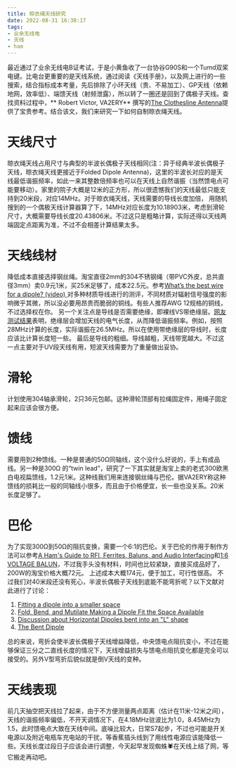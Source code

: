 ```yaml
---
title: 晾衣绳天线研究
date: 2022-08-31 16:38:17
tags:
- 业余无线电
- 天线
- ham
---
```


最近通过了业余无线电B证考试，于是小黄鱼收了一台协谷G90S和一个Tumd双桨电键。比电台更重要的是天线系统，通过阅读《天线手册》，以及网上进行的一些搜索，结合指标成本考量，先后排除了小环天线（贵、不易加工）、GP天线（依赖地网，效率低）、端馈天线（射频泄露），所以转了一圈还是回到了偶极子天线。查找资料过程中，** Robert Victor, VA2ERY** 撰写的[The Clothesline Antenna](http://www.w1npp.org/events/2010/2010-f~1/antennas/wire/980705~1.PDF)提供了宝贵参考。结合该文，我们来研究一下如何自制晾衣绳天线。

# 天线尺寸
晾衣绳天线占用尺寸与典型的半波长偶极子天线相同(注：异于经典半波长偶极子天线，晾衣绳天线更接近于Folded Dipole Antenna)，这里的半波长对应的是天线最低谐振频率，如此一来其整数倍频率也可以在天线上自然谐振（当然馈电点可能要移动）。家里的院子大概是12米的正方形，所以很遗憾我们的天线最低只能支持到20米段，对应14MHz。对于晾衣绳天线，天线需要的导线长度加倍，
用随机搜到的一个偶极天线计算器算了下，14MHz对应长度为10.18903米，考虑到滑轮尺寸，大概需要导线长度20.43806米。不过这只是粗略计算，实际还得以天线两端固定点距离为准，不过不会相差计算结果太多。
# 天线线材
降低成本直接选择钢丝绳。淘宝直径2mm的304不锈钢绳（带PVC外皮，总共直径3mm）卖0.9元1米，买25米足够了，成本22.5元。参考[What’s the best wire for a dipole? (video) ](https://sz1a.org/en/featured-articles/whats-the-best-wire-for-a-dipole-video/)对多种材质导线进行的测评，不同材质对辐射信号强度的影响微乎其微，所以没必要用昂贵而脆弱的铜线。有些人推荐AWG 12规格的铜线，不过选择权在你。
另一个关注点是导线是否需要绝缘，即裸线VS带绝缘层。[网友测试结果](https://www.reddit.com/r/amateurradio/comments/2pehn5/solid_bare_wire_vs_insulated_wire_elements_thick/)表明，绝缘层会增加天线的电气长度，从而降低谐振频率。例如，按照28MHz计算的长度，实际谐振在26.5MHz。所以在使用带绝缘层的导线时，长度应该比计算长度短一些。
最后是导线的粗细。导线越粗，天线带宽越大。不过这一点主要对于UV段天线有用，短波天线需要为了重量做出妥协。
# 滑轮
计划使用304轴承滑轮，2只36元包邮。这种滑轮顶部有拉绳固定件，用绳子固定起来应该会很方便。
# 馈线
需要用到2种馈线。一种是普通的50Ω同轴线，这个没什么好说的，手上有成品线。另一种是300Ω	的“twin lead”，研究了一下其实就是淘宝上卖的老式300欧黑白电视扁馈线，1.2元1米。这种线我们用来连接钢丝绳与巴伦。据VA2ERY称这种馈线的损耗比一般的同轴线小很多，而且由于价格便宜，长一些也没关系。20米长度足够了。
# 巴伦
为了实现300Ω到50Ω的阻抗变换，需要一个6:1的巴伦。关于巴伦的作用于制作方法可以参考[A Ham's Guide to RFI, Ferrites, Baluns, and Audio Interfacing](https://citeseerx.ist.psu.edu/viewdoc/download?doi=10.1.1.192.3155&rep=rep1&type=pdf)和[1:6 VOLTAGE BALUN](https://vk6ysf.com/balun_6-1.htm)，不过我手头没有材料，时间也比较紧缺，直接买成品好了，200W的淘宝价格大概72元。
上述成本大概174元，便于加工，可行性很高。
不过我们对40米段还没有死心，半波长偶极子天线到底能不能弯折呢？以下文献对此进行了讨论：
1. [Fitting a dipole into a smaller space](https://dailyantenna.blogspot.com/2019/03/fitting-dipole-into-smaller-space.html)
2. [Fold, Bend, and Mutilate Making a Dipole Fit the Space Available](http://webclass.org/k5ijb/antennas/Fold-Bend-and-Mutilate.htm)
3. [Discussion about Horizontal Dipoles bent into an "L" shape](https://www.qsl.net/kk4obi/Center-fed%20L-Dipoles%20Horizontal.html)
4. [The Bent Dipole](https://www.nonstopsystems.com/radio/pdf-ant/article-bnt-dipole.pdf)

总的来说，弯折会使半波长偶极子天线增益降低，中央馈电点阻抗变小，不过在能够保证三分之二直线长度的情况下，天线增益损失与馈电点阻抗变化都是完全可以接受的。另外V型弯折后貌似就是倒V天线的变种。
# 天线表现
前几天抽空把天线拉了起来，由于不方便测量两点距离（估计在11米-12米之间），天线的谐振频率偏低，不开天调情况下，在4.18MHz驻波比为1.0，8.45MHz为1.5，此时馈电点大致在天线中间。底噪比较大，日常S7起步，不过也可能是开关电源以及附近电瓶车充电站的干扰，等香蕉插头线到了用线性电源应该能降低一些。天线长度过段日子应该会进行调整，今天起早发现蜘蛛🕷在天线上结了网，等它搬走再动吧。
